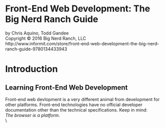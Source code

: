 <!DOCTYPE html>
<html>
<body>

<h1>Front-End Web Development: The Big Nerd Ranch Guide<br></h1>
by Chris Aquino, Todd Gandee<br>
Copyright © 2016 Big Nerd Ranch, LLC<br>
http://www.informit.com/store/front-end-web-development-the-big-nerd-ranch-guide-9780134433943
<br> 
<h1>Introduction</h1>
<h2>Learning Front-End Web Development</h2>
Front-end web devlopment is a very different animal from development for other platforms. Front-end technologies have no official developer documentation other than the technical specifications. Keep in mind:<br><i>The browser is a platform.</i><br>\

</body>
</html>
